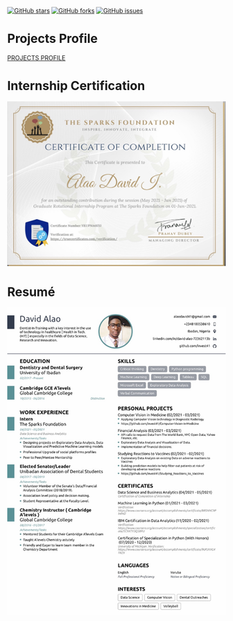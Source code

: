[![GitHub stars](https://img.shields.io/github/stars/invest41/Resume)](https://github.com/invest41/Resume/stargazers)
[![GitHub forks](https://img.shields.io/github/forks/invest41/Resume)](https://github.com/invest41/Resume/network)
[![GitHub issues](https://img.shields.io/github/issues/invest41/Resume)](https://github.com/invest41/Resume/issues)

# Projects Profile
<p>
 <a href="https://invest41.github.io/AlaoDavid.github.io/">
 PROJECTS PROFILE 
 </a>
</p>

# Internship Certification
![Internship](https://github.com/invest41/Resume/blob/main/IMG_9327.jpeg)

# Resumé
![CV](https://github.com/invest41/Resume/blob/main/IMG_9326.jpeg)
